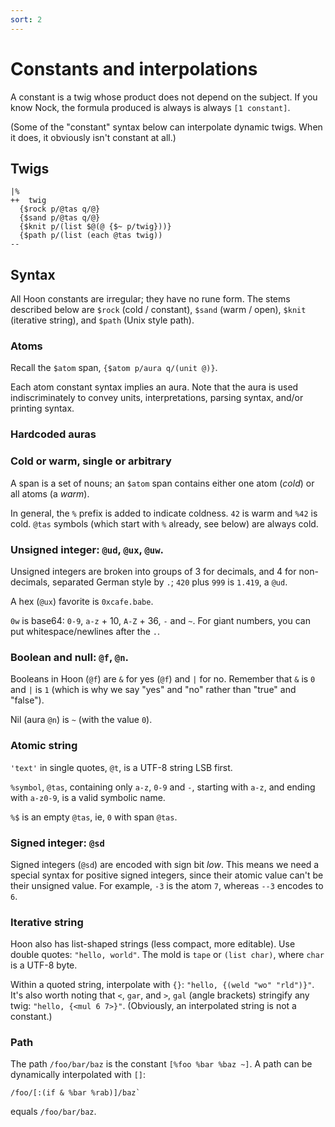 ```yaml
---
sort: 2
---
```


# Constants and interpolations

A constant is a twig whose product does not depend on the
subject.  If you know Nock, the formula produced is always
is always `[1 constant]`.

(Some of the "constant" syntax below can interpolate dynamic
twigs.  When it does, it obviously isn't constant at all.)

## Twigs

```
|%
++  twig
  {$rock p/@tas q/@}
  {$sand p/@tas q/@}
  {$knit p/(list $@(@ {$~ p/twig}))}
  {$path p/(list (each @tas twig))
--
```

## Syntax

All Hoon constants are irregular; they have no rune form.  The
stems described below are `$rock` (cold / constant), `$sand`
(warm / open), `$knit` (iterative string), and `$path` (Unix
style path).

### Atoms

Recall the `$atom` span, `{$atom p/aura q/(unit @)}`.

Each atom constant syntax implies an aura.  Note that the aura is
used indiscriminately to convey units, interpretations, parsing
syntax, and/or printing syntax.

### Hardcoded auras

### Cold or warm, single or arbitrary

A span is a set of nouns; an `$atom` span contains either one
atom (*cold*) or all atoms (a *warm*).

In general, the `%` prefix is added to indicate coldness.  `42`
is warm and `%42` is cold.  `@tas` symbols (which start with `%`
already, see below) are always cold.

### Unsigned integer: `@ud`, `@ux`, `@uw`.

Unsigned integers are broken into groups of 3 for decimals, and 4
for non-decimals, separated German style by `.`; `420` plus `999`
is `1.419`, a `@ud`.

A hex (`@ux`) favorite is `0xcafe.babe`.

`0w` is base64: `0-9`, `a-z` + 10, `A-Z` + 36, `-` and `~`.  For
giant numbers, you can put whitespace/newlines after the `.`.

### Boolean and null: `@f`, `@n`.

Booleans in Hoon (`@f`) are `&` for yes (`@f`) and `|` for no.
Remember that `&` is `0` and `|` is `1` (which is why we say
"yes" and "no" rather than "true" and "false").

Nil (aura `@n`) is `~` (with the value `0`).

### Atomic string

`'text'` in single quotes, `@t`, is a UTF-8 string LSB first.

`%symbol`, `@tas`, containing only `a-z`, `0-9` and `-`, starting
with `a-z`, and ending with `a-z0-9`, is a valid symbolic name.

`%$` is an empty `@tas`, ie, `0` with span `@tas`.

### Signed integer: `@sd`

Signed integers (`@sd`) are encoded with sign bit *low*.  This
means we need a special syntax for positive signed integers,
since their atomic value can't be their unsigned value.  For
example, `-3` is the atom `7`, whereas `--3` encodes to `6`.

### Iterative string

Hoon also has list-shaped strings (less compact, more editable).
Use double quotes: `"hello, world"`.  The mold is `tape` or
`(list char)`, where `char` is a UTF-8 byte.

Within a quoted string, interpolate with `{}`: `"hello, {(weld
"wo" "rld")}"`.  It's also worth noting that `<`, `gar`, and `>`,
`gal` (angle brackets) stringify any twig: `"hello, {<mul 6
7>}"`.  (Obviously, an interpolated string is not a constant.)

### Path
 
The path `/foo/bar/baz` is the constant `[%foo %bar %baz ~]`.
A path can be dynamically interpolated with `[]`: 

```
/foo/[:(if & %bar %rab)]/baz`
```

equals `/foo/bar/baz`.
